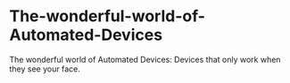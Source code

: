 # The-wonderful-world-of-Automated-Devices
The wonderful world of Automated Devices: Devices that only work when they see your face.
